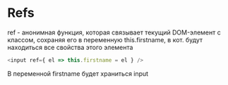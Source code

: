 # Refs
ref - анонимная функция, которая связывает текущий DOM-элемент с классом, сохраняя его в переменную this.firstname, в кот. будут находиться все свойства этого элемента

```js
<input ref={ el => this.firstname = el } />
```

В переменной firstname будет храниться input
